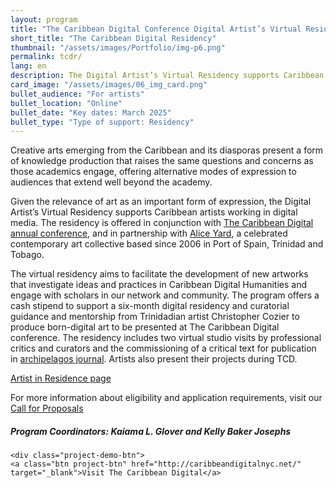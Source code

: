 ```yaml
---
layout: program
title: "The Caribbean Digital Conference Digital Artist’s Virtual Residency"
short_title: "The Caribbean Digital Residency"
thumbnail: "/assets/images/Portfolio/img-p6.png"
permalink: tcdr/
lang: en
description: The Digital Artist’s Virtual Residency supports Caribbean artists working in digital media. The residency is offered in conjunction with The Caribbean Digital annual conference
card_image: "/assets/images/06_img_card.png"
bullet_audience: "For artists"
bullet_location: "Online"
bullet_date: "Key dates: March 2025"
bullet_type: "Type of support: Residency"
---
```


<div class="portfolio-details">
<p>Creative arts emerging from the Caribbean and its diasporas present a form of knowledge production that raises the same questions and concerns as those academics engage, offering alternative modes of expression to audiences that extend well beyond the academy.</p>
<p>Given the relevance of art as an important form of expression, the Digital Artist’s Virtual Residency supports Caribbean artists working in digital media. The residency is offered in conjunction with <a href="https://thecaribbeandigital.org/" target="_blank">The Caribbean Digital annual conference</a>, and in partnership with <a href="http://aliceyard.blogspot.com/" target="_blank">Alice Yard</a>, a celebrated contemporary art collective based since 2006 in Port of Spain, Trinidad and Tobago.</p>
<p>The virtual residency aims to facilitate the development of new artworks that investigate ideas and practices in Caribbean Digital Humanities and engage with scholars in our network and community. The program offers a cash stipend to support a six-month digital residency and curatorial guidance and mentorship from Trinidadian artist Christopher Cozier to produce born-digital art to be presented at The Caribbean Digital conference. The residency includes two virtual studio visits by professional critics and curators and the commissioning of a critical text for publication in <a href="https://archipelagosjournal.org/" target="_blank">archipelagos journal</a>. Artists also present their projects during TCD.</p>
<p><a href="" target="_blank">Artist in Residence page </a></p>
<p>For more information about eligibility and application requirements, visit our <a href="https://thecaribbeandigital.org/residency/" target="_blank">Call for Proposals</a></p>

<div><h5>Program Coordinators: Kaiama L. Glover and Kelly Baker Josephs</h5></div>
    
    <div class="project-demo-btn">
    <a class="btn project-btn" href="http://caribbeandigitalnyc.net/" target="_blank">Visit The Caribbean Digital</a>
</div>
</div>
